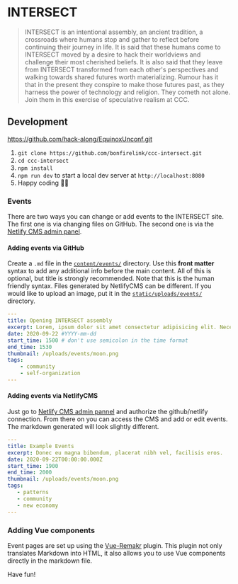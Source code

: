 # INTERSECT

> INTERSECT is an intentional assembly, an ancient tradition, a crossroads where humans stop and gather to reflect before continuing their journey in life. It is said that these humans come to INTERSECT moved by a desire to hack their worldviews and challenge their most cherished beliefs. It is also said that they leave from INTERSECT transformed from each other's perspectives and walking towards shared futures worth materializing. Rumour has it that in the present they conspire to make those futures past, as they harness the power of technology and religion. They cometh not alone. Join them in this exercise of speculative realism at CCC.

## Development

https://github.com/hack-along/EquinoxUnconf.git
1. `git clone https://github.com/bonfirelink/ccc-intersect.git`
2. `cd ccc-intersect`
3. `npm install`
4. `npm run dev` to start a local dev server at `http://localhost:8080`
5. Happy coding 🎉🙌

### Events

There are two ways you can change or add events to the INTERSECT site. The first one is via changing files on GitHub. The second one is via the [Netlify CMS admin panel](https://intersect.bonfire.link/admin).

#### Adding events via GitHub

Create a `.md` file in the [`content/events/`](https://github.com/bonfirelink/intersect/blob/master/content/events/) directory. Use this **front matter** syntax to add any additional info before the main content. All of this is optional, but title is strongly recommended. Note that this is the human friendly syntax. Files generated by NetlifyCMS can be different. If you would like to upload an image, put it in the [`static/uploads/events/`](static/uploads/events) directory.

```yaml
---
title: Opening INTERSECT assembly
excerpt: Lorem, ipsum dolor sit amet consectetur adipisicing elit. Necessitatibus quasi natus itaque qui odit.
date: 2020-09-22 #YYYY-mm-dd
start_time: 1500 # don't use semicolon in the time format
end_time: 1530
thumbnail: /uploads/events/moon.png
tags:
    - community
    - self-organization
---
```

#### Adding events via NetlifyCMS

Just go to [Netlify CMS admin pannel](https://intersect.bonfire.link/admin) and authorize the github/netlify connection.
From there on you can access the CMS and add or edit events. The markdown generated will look slightly different.

```yaml
---
title: Example Events
excerpt: Donec eu magna bibendum, placerat nibh vel, facilisis eros.
date: 2020-09-22T00:00:00.000Z
start_time: 1900
end_time: 2000
thumbnail: /uploads/events/moon.png
tags:
   - patterns
   - community
   - new economy
---
```

### Adding Vue components

Event pages are set up using the [Vue-Remakr](https://gridsome.org/plugins/@gridsome/vue-remark) plugin. This plugin not only translates Markdown into HTML, it also allows you to use Vue components directly in the markdown file.

Have fun!
